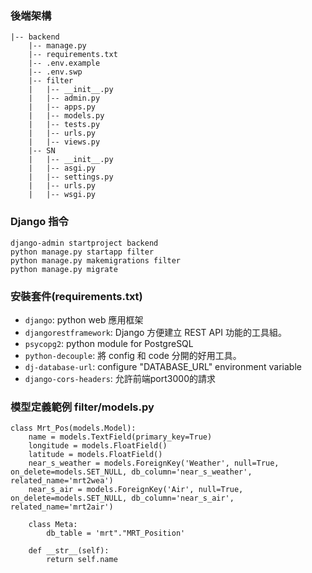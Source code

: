 ### 後端架構
```
|-- backend
    |-- manage.py
    |-- requirements.txt
    |-- .env.example
	|-- .env.swp
    |-- filter
    |   |-- __init__.py
    |   |-- admin.py
    |   |-- apps.py
    |   |-- models.py
    |   |-- tests.py
    |   |-- urls.py
    |   |-- views.py
    |-- SN
    |   |-- __init__.py
    |   |-- asgi.py
    |   |-- settings.py
    |   |-- urls.py
    |   |-- wsgi.py
```

### Django 指令
```{python}
django-admin startproject backend
python manage.py startapp filter
python manage.py makemigrations filter
python manage.py migrate
```

### 安裝套件(requirements.txt)
- `django`: python web 應用框架
- `djangorestframework`:  Django 方便建立 REST API 功能的工具組。
- `psycopg2`: python module for PostgreSQL
- `python-decouple`: 將 config 和 code 分開的好用工具。
- `dj-database-url`: configure "DATABASE_URL" environment variable
- `django-cors-headers`: 允許前端port3000的請求


### 模型定義範例 filter/models.py
```
class Mrt_Pos(models.Model):
    name = models.TextField(primary_key=True)
    longitude = models.FloatField()
    latitude = models.FloatField()
    near_s_weather = models.ForeignKey('Weather', null=True, on_delete=models.SET_NULL, db_column='near_s_weather', related_name='mrt2wea')
    near_s_air = models.ForeignKey('Air', null=True, on_delete=models.SET_NULL, db_column='near_s_air', related_name='mrt2air')

    class Meta:
        db_table = 'mrt"."MRT_Position'
    
    def __str__(self):
        return self.name
```
